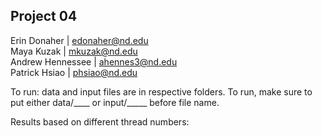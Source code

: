 ## Project 04

Erin Donaher | edonaher@nd.edu  
Maya Kuzak | mkuzak@nd.edu  
Andrew Hennessee | ahennes3@nd.edu  
Patrick Hsiao | phsiao@nd.edu

To run: 
data and input files are in respective folders. To run, make sure to put either data/____ or input/_____ before file name.

Results based on different thread numbers:
